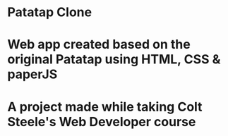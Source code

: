 # Patatap Clone

# Web app created based on the original Patatap using HTML, CSS & paperJS

# A project made while taking Colt Steele's Web Developer course
